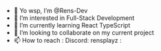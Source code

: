 - 👋 Yo wsp, I’m @Rens-Dev
- 👀 I’m interested in Full-Stack Development
- 🌱 I’m currently learning React TypeScript
- 💞️ I’m looking to collaborate on my current project
- 📫 How to reach : Discord: rensplayz :

<!---
Rens-Dev/Rens-Dev is a ✨ special ✨ repository because its `README.md` (this file) appears on your GitHub profile.
You can click the Preview link to take a look at your changes.
--->
